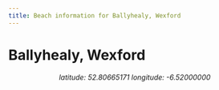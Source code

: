 ```yaml
---
title: Beach information for Ballyhealy, Wexford
---
```

# Ballyhealy, Wexford 

<div align="center"><i>latitude: 52.80665171 longitude: -6.52000000</i></div>